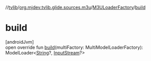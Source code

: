//[tvlib](../../../index.md)/[org.mjdev.tvlib.glide.sources.m3u](../index.md)/[M3ULoaderFactory](index.md)/[build](build.md)

# build

[androidJvm]\
open override fun [build](build.md)(multiFactory: MultiModelLoaderFactory): ModelLoader&lt;[String](https://kotlinlang.org/api/latest/jvm/stdlib/kotlin/-string/index.html)?, [InputStream](https://developer.android.com/reference/kotlin/java/io/InputStream.html)?&gt;
